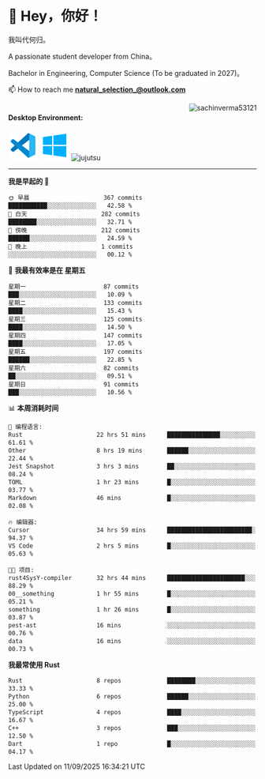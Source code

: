 # 👋 Hey，你好！

我叫代何归。

A passionate student developer from China。

Bachelor in Engineering, Computer Science (To be graduated in 2027)。

📫 How to reach me **natural_selection_@outlook.com**

<div style="display: flex; justify-content: space-between; align-items: flex-start;">
  <div>
    <h4>Desktop Environment: </h4>
    <span>
      <img style="margin: auto;" src="https://raw.githubusercontent.com/sachinverma53121/sachinverma53121/master/icons/vsc.png" alt=vs width="60" height="60"/>
      <img style="margin: auto;" src="https://raw.githubusercontent.com/sachinverma53121/sachinverma53121/master/icons/win10.png" alt=windows10 width="60" height="60"/>
      <img style="margin: auto;" src="https://img2023.cnblogs.com/blog/3292968/202505/3292968-20250515084111916-1835883071.png" alt=jujutsu width="60" height="60"/>
    </span>
  </div>
  <div>
    <img style="margin: auto;" src=https://github-readme-stats.vercel.app/api?username=Natural-selection1&show_icons=true alt=sachinverma53121 />
  </div>
</div>

---

<!--START_SECTION:waka-->
**我是早起的 🐤** 

```text
🌞 早晨                     367 commits         ███████████░░░░░░░░░░░░░░   42.58 % 
🌆 白天                     282 commits         ████████░░░░░░░░░░░░░░░░░   32.71 % 
🌃 傍晚                     212 commits         ██████░░░░░░░░░░░░░░░░░░░   24.59 % 
🌙 晚上                     1 commits           ░░░░░░░░░░░░░░░░░░░░░░░░░   00.12 % 
```
📅 **我最有效率是在 星期五** 

```text
星期一                      87 commits          ███░░░░░░░░░░░░░░░░░░░░░░   10.09 % 
星期二                      133 commits         ████░░░░░░░░░░░░░░░░░░░░░   15.43 % 
星期三                      125 commits         ████░░░░░░░░░░░░░░░░░░░░░   14.50 % 
星期四                      147 commits         ████░░░░░░░░░░░░░░░░░░░░░   17.05 % 
星期五                      197 commits         ██████░░░░░░░░░░░░░░░░░░░   22.85 % 
星期六                      82 commits          ██░░░░░░░░░░░░░░░░░░░░░░░   09.51 % 
星期日                      91 commits          ███░░░░░░░░░░░░░░░░░░░░░░   10.56 % 
```


📊 **本周消耗时间** 

```text
💬 编程语言: 
Rust                     22 hrs 51 mins      ███████████████░░░░░░░░░░   61.61 % 
Other                    8 hrs 19 mins       ██████░░░░░░░░░░░░░░░░░░░   22.44 % 
Jest Snapshot            3 hrs 3 mins        ██░░░░░░░░░░░░░░░░░░░░░░░   08.24 % 
TOML                     1 hr 23 mins        █░░░░░░░░░░░░░░░░░░░░░░░░   03.77 % 
Markdown                 46 mins             █░░░░░░░░░░░░░░░░░░░░░░░░   02.08 % 

🔥 编辑器: 
Cursor                   34 hrs 59 mins      ████████████████████████░   94.37 % 
VS Code                  2 hrs 5 mins        █░░░░░░░░░░░░░░░░░░░░░░░░   05.63 % 

🐱‍💻 项目: 
rust4SysY-compiler       32 hrs 44 mins      ██████████████████████░░░   88.29 % 
00__something            1 hr 55 mins        █░░░░░░░░░░░░░░░░░░░░░░░░   05.21 % 
something                1 hr 26 mins        █░░░░░░░░░░░░░░░░░░░░░░░░   03.87 % 
pest-ast                 16 mins             ░░░░░░░░░░░░░░░░░░░░░░░░░   00.76 % 
data                     16 mins             ░░░░░░░░░░░░░░░░░░░░░░░░░   00.73 % 
```

**我最常使用 Rust** 

```text
Rust                     8 repos             ████████░░░░░░░░░░░░░░░░░   33.33 % 
Python                   6 repos             ██████░░░░░░░░░░░░░░░░░░░   25.00 % 
TypeScript               4 repos             ████░░░░░░░░░░░░░░░░░░░░░   16.67 % 
C++                      3 repos             ███░░░░░░░░░░░░░░░░░░░░░░   12.50 % 
Dart                     1 repo              █░░░░░░░░░░░░░░░░░░░░░░░░   04.17 % 
```




 Last Updated on 11/09/2025 16:34:21 UTC
<!--END_SECTION:waka-->
